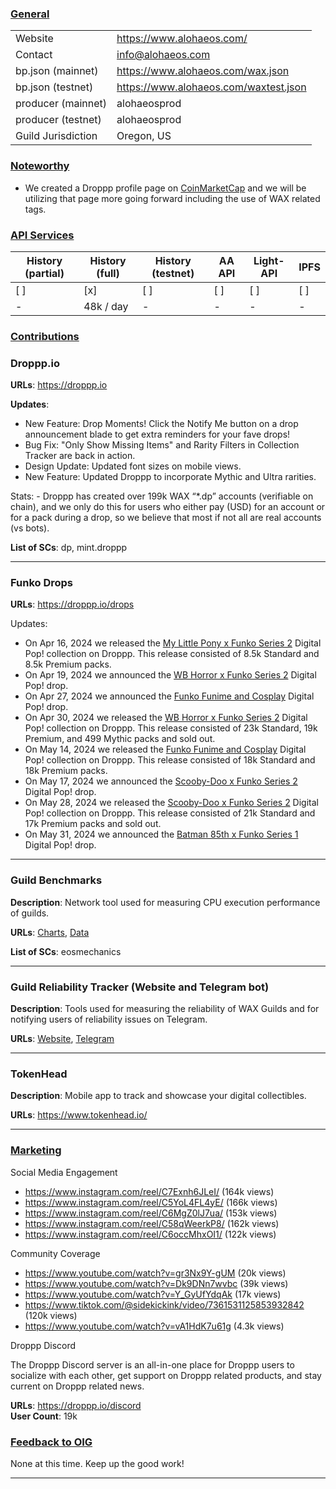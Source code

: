 ### <ins>General</ins>

|  |  |
| --- | --- |
| Website | https://www.alohaeos.com/ |
| Contact | info@alohaeos.com |
| bp.json (mainnet) | https://www.alohaeos.com/wax.json |
| bp.json (testnet) | https://www.alohaeos.com/waxtest.json |
| producer (mainnet) | alohaeosprod |
| producer (testnet) | alohaeosprod |
| Guild Jurisdiction | Oregon, US |

### <ins>Noteworthy</ins>
- We created a Droppp profile page on [CoinMarketCap](https://coinmarketcap.com/community/profile/Droppp/?type=Posts) and we will be utilizing that page more going forward including the use of WAX related tags.   

### <ins>API Services</ins>

| History (partial) | History (full) | History (testnet) | AA API | Light-API  | IPFS |
|--------|--------|--------|--------|--------|--------|
| [ ] | [x] | [ ] | [ ] | [ ] | [ ] |  [ ] |
| - | 48k / day | - | - | - |  - |


### <ins>Contributions</ins>

### Droppp.io

**URLs**: https://droppp.io

**Updates**: 

- New Feature: Drop Moments! Click the Notify Me button on a drop announcement blade to get extra reminders for your fave drops!
- Bug Fix: "Only Show Missing Items" and Rarity Filters in Collection Tracker are back in action.
- Design Update: Updated font sizes on mobile views.
- New Feature: Updated Droppp to incorporate Mythic and Ultra rarities.

Stats: - Droppp has created over 199k WAX “*.dp” accounts (verifiable on chain), and we only do this for users who either pay (USD) for an account or for a pack during a drop, so we believe that most if not all are real accounts (vs bots).

**List of SCs**: dp, mint.droppp

-------------------------------------------------------------------------------------------

### Funko Drops

**URLs**: https://droppp.io/drops

Updates:

- On Apr 16, 2024 we released the [My Little Pony x Funko Series 2](https://droppp.io/drop/189/my-little-pony-series-2/) Digital Pop! collection on Droppp. This release consisted of 8.5k Standard and 8.5k Premium packs.   
- On Apr 19, 2024 we announced the [WB Horror x Funko Series 2](https://droppp.io/drop/192/wb-horror-series-2/) Digital Pop! drop.   
- On Apr 27, 2024 we announced the [Funko Funime and Cosplay](https://droppp.io/drop/195/funime-and-cosplay-series-1/) Digital Pop! drop.   
- On Apr 30, 2024 we released the [WB Horror x Funko Series 2](https://droppp.io/drop/192/wb-horror-series-2/) Digital Pop! collection on Droppp. This release consisted of 23k Standard, 19k Premium, and 499 Mythic packs and sold out.      
- On May 14, 2024 we released the [Funko Funime and Cosplay](https://droppp.io/drop/195/funime-and-cosplay-series-1/) Digital Pop! collection on Droppp. This release consisted of 18k Standard and 18k Premium packs.   
- On May 17, 2024 we announced the [Scooby-Doo x Funko Series 2](https://droppp.io/drop/198/scooby-doo-series-2/) Digital Pop! drop.   
- On May 28, 2024 we released the [Scooby-Doo x Funko Series 2](https://droppp.io/drop/198/scooby-doo-series-2/) Digital Pop! collection on Droppp. This release consisted of 21k Standard and 17k Premium packs and sold out.
- On May 31, 2024 we announced the [Batman 85th x Funko Series 1](https://droppp.io/drop/201/batman-85th-series-1/) Digital Pop! drop.   

-------------------------------------------------------------------------------------------

### Guild Benchmarks

**Description**: Network tool used for measuring CPU execution performance of guilds.   

**URLs**: [Charts](https://www.alohaeos.com/tools/benchmarks#networkId=11&timeframeId=4), [Data](https://wax.bloks.io/account/eosmechanics)

**List of SCs**: eosmechanics

---

### Guild Reliability Tracker (Website and Telegram bot)

**Description**: Tools used for measuring the reliability of WAX Guilds and for notifying users of reliability issues on Telegram.   

**URLs**: [Website](https://www.alohaeos.com/tools/reliability#networkId=11&timeframeId=10&sort=rank&sortDir=asc), [Telegram](https://t.me/WAX_Mainnet_Aloha_Tracker)


---

### TokenHead

**Description**: Mobile app to track and showcase your digital collectibles.   

**URLs**: https://www.tokenhead.io/

---

### <ins>Marketing</ins>

Social Media Engagement

- https://www.instagram.com/reel/C7Exnh6JLeI/ (164k views)
- https://www.instagram.com/reel/C5YoL4FL4yE/ (166k views)
- https://www.instagram.com/reel/C6MgZ0lJ7ua/ (153k views)
- https://www.instagram.com/reel/C58qWeerkP8/ (162k views)
- https://www.instagram.com/reel/C6occMhxOI1/ (122k views)

Community Coverage

- https://www.youtube.com/watch?v=gr3Nx9Y-gUM (20k views)
- https://www.youtube.com/watch?v=Dk9DNn7wvbc (39k views)
- https://www.youtube.com/watch?v=Y_GyUfYdqAk (17k views)
- https://www.tiktok.com/@sidekickink/video/7361531125853932842 (120k views)
- https://www.youtube.com/watch?v=vA1HdK7u61g (4.3k views)

Droppp Discord

The Droppp Discord server is an all-in-one place for Droppp users to socialize with each other, get support on Droppp related products, and stay current on Droppp related news.   

**URLs**: https://droppp.io/discord   
**User Count**: 19k

### <ins>Feedback to OIG</ins>

None at this time. Keep up the good work!

----

